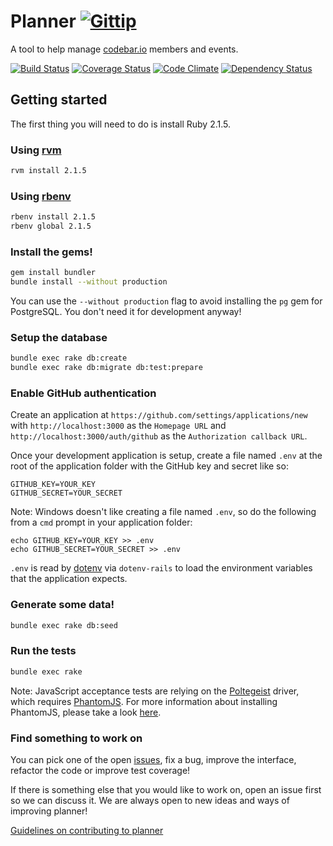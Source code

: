 # Planner [![Gittip](http://img.shields.io/gittip/by_codebar.png)](https://www.gittip.com/by_codebar/)

A tool to help manage [codebar.io](http://codebar.io) members and events.

[![Build Status](https://travis-ci.org/codebar/planner.png?branch=master)](https://travis-ci.org/codebar/planner)
[![Coverage Status](https://coveralls.io/repos/codebar/planner/badge.png)](https://coveralls.io/r/codebar/planner)
[![Code Climate](https://codeclimate.com/github/codebar/planner.png)](https://codeclimate.com/github/codebar/planner)
[![Dependency Status](https://gemnasium.com/codebar/planner.png)](https://gemnasium.com/codebar/planner)

## Getting started

The first thing you will need to do is install Ruby 2.1.5.

### Using [rvm](https://rvm.io/rvm/install)

```bash
rvm install 2.1.5
```

### Using [rbenv](https://github.com/sstephenson/rbenv)

```bash
rbenv install 2.1.5
rbenv global 2.1.5
```

### Install the gems!

```bash
gem install bundler
bundle install --without production
```

You can use the `--without production` flag to avoid installing the `pg` gem for
PostgreSQL. You don't need it for development anyway!

### Setup the database

```bash
bundle exec rake db:create
bundle exec rake db:migrate db:test:prepare
```

### Enable GitHub authentication

Create an application at `https://github.com/settings/applications/new` with
`http://localhost:3000` as the `Homepage URL` and `http://localhost:3000/auth/github`
as the `Authorization callback URL`.

Once your development application is setup, create a file named `.env` at the
root of the application folder with the GitHub key and secret like so:

    GITHUB_KEY=YOUR_KEY
    GITHUB_SECRET=YOUR_SECRET

Note: Windows doesn't like creating a file named `.env`, so do the following
from a `cmd` prompt in your application folder:

    echo GITHUB_KEY=YOUR_KEY >> .env
    echo GITHUB_SECRET=YOUR_SECRET >> .env

`.env` is read by [dotenv](https://github.com/bkeepers/dotenv) via `dotenv-rails`
to load the environment variables that the application expects.

### Generate some data!

```bash
bundle exec rake db:seed
```

### Run the tests

```bash
bundle exec rake
```

Note: JavaScript acceptance tests are relying on the
[Poltegeist](https://github.com/teampoltergeist/poltergeist) driver, which requires
[PhantomJS](http://phantomjs.org). For more information about installing PhantomJS,
please take a look [here](https://github.com/teampoltergeist/poltergeist#installing-phantomjs).

### Find something to work on

You can pick one of the open [issues](https://github.com/codebar/planner/issues),
fix a bug, improve the interface, refactor the code or improve test coverage!

If there is something else that you would like to work on, open an issue first
so we can discuss it. We are always open to new ideas and ways of improving planner!

[Guidelines on contributing to planner](https://github.com/codebar/planner/blob/master/CONTRIBUTING.md)
